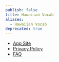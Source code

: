 ```yaml
---
publish: false
title: Hawaiian Vocab
aliases:
  - Hawaiian Vocab
deprecated: true
---
```

- [App Site](https://dream-build-ship.notion.site/Hawai-ian-Vocab-App-b7516edb310b462aa725741e99ae0f73)
- [Privacy Policy](https://dream-build-ship.notion.site/Privacy-Policy-de011d813e4f42f6a8a20d431799f134)
- [FAQ](https://dream-build-ship.notion.site/FAQ-dd8743655a9d4438bc318c7323681218) 